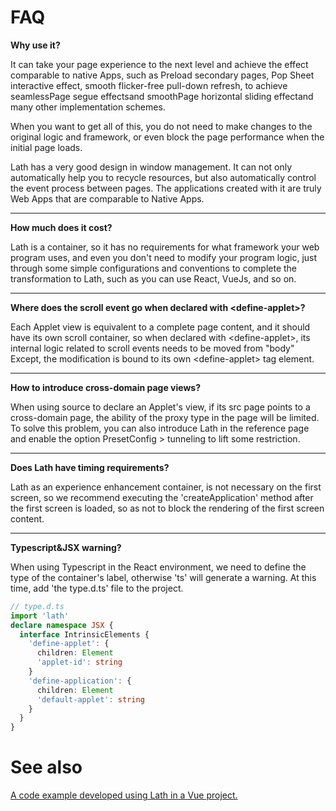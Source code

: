 # FAQ

**Why use it?**

It can take your page experience to the next level and achieve the effect comparable to native Apps, such as <a to-applet="docs?id=pullToRefresh" clone-as="popDoc">Preload secondary pages</a>, <a to-applet="docs?id=modality" clone-as="popDoc">Pop Sheet</a> interactive effect, <a to-applet="docs?id=pullToRefresh" clone-as="popDoc">smooth flicker-free pull-down refresh</a>, to achieve seamless<a to-applet="docs?id=presetEffect" clone-as="popDoc">Page segue effects</a>and smooth<a to-applet="docs?id=presetEffect" clone-as="popDoc">Page horizontal sliding effect</a>and many other implementation schemes.

When you want to get all of this, you do not need to make changes to the original logic and framework, or even block the page performance when the initial page loads.

Lath has a very good design in window management. It can not only automatically help you to recycle resources, but also automatically control the event process between pages. The applications created with it are truly Web Apps that are comparable to Native Apps.

---

**How much does it cost?**

Lath is a container, so it has no requirements for what framework your web program uses, and even you don't need to modify your program logic, just through some simple configurations and conventions to complete the transformation to Lath, such as you can use React, VueJs, and so on.

---

**Where does the scroll event go when declared with &lt;define-applet>?**

Each Applet view is equivalent to a complete page content, and it should have its own scroll container, so when declared with &lt;define-applet>, its internal logic related to scroll events needs to be moved from "body" Except, the modification is bound to its own &lt;define-applet> tag element.

---

**How to introduce cross-domain page views?**

When using source to declare an Applet's view, if its src page points to a cross-domain page, the ability of the proxy type in the page will be limited. To solve this problem, you can also introduce Lath in the reference page and enable the option <a to-applet="docs?id=tunneling" clone-as="popDoc">PresetConfig > tunneling</a> to lift some restriction.

---

**Does Lath have timing requirements?**

Lath as an experience enhancement container, is not necessary on the first screen, so we recommend executing the 'createApplication' method after the first screen is loaded, so as not to block the rendering of the first screen content.

---

**Typescript&JSX warning?**

When using Typescript in the React environment, we need to define the type of the container's label, otherwise 'ts' will generate a warning. At this time, add 'the type.d.ts' file to the project.

```ts
// type.d.ts
import 'lath'
declare namespace JSX {
  interface IntrinsicElements {
    'define-applet': {
      children: Element
      'applet-id': string
    }
    'define-application': {
      children: Element
      'default-applet': string
    }
  }
}
```

# See also

<a href="https://github.com/ioing/lath-vue-example">A code example developed using Lath in a Vue project.</a>
